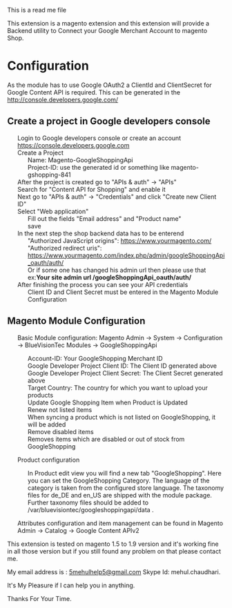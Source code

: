 This is a read me file

This extension is a magento extension and this extension will provide a Backend utility to Connect your Google Merchant Account to magento Shop.

Configuration
=================

As the module has to use Google OAuth2 a ClientId and ClientSecret for Google Content API is required. This can be generated in the http://console.developers.google.com/

Create a project in Google developers console
------------------------------------------------

<ul class="task-list">
<li>Login to Google developers console or create an account <a href="https://console.developers.google.com" target="_blank">https://console.developers.google.com</a></li>
<li>Create a Project

<ul class="task-list">
<li>Name: Magento-GoogleShoppingApi</li>
<li>Project-ID: use the generated id or something like magento-gshopping-841</li>
</ul>
</li>
<li>After the project is created go to "APIs &amp; auth" -&gt; "APIs"</li>
<li>Search for "Content API for Shopping" and enable it</li>
<li>Next go to "APIs &amp; auth" -&gt; "Credentials" and click "Create new Client ID"</li>
<li>Select "Web application"

<ul class="task-list">
<li>Fill out the fields "Email address" and "Product name"</li>
<li>save</li>
</ul>
</li>
<li>In the next step the shop backend data has to be enterend

<ul class="task-list">
<li>"Authorized JavaScript origins": <a href="https://www.yourmagento.com/">https://www.yourmagento.com/</a>
</li>
<li>"Authorized redirect uris":</li>
<li><a href="https://www.yourmagento.com/index.php/admin/googleShoppingApi_oauth/auth/">https://www.yourmagento.com/index.php/admin/googleShoppingApi_oauth/auth/</a></li>
<li> Or if some one has changed his admin url then please use that ex:<b>Your site admin url /googleShoppingApi_oauth/auth/</b>
</ul>
</li>
<li>After finishing the process you can see your API credentials

<ul class="task-list">
<li>Client ID and Client Secret must be entered in the Magento Module Configuration</li>
</ul>
</li>
</ul>

Magento Module Configuration
--------------------------------
<ul class="task-list">
<li>
<p>Basic Module configuration: Magento Admin -&gt; System -&gt; Configuration -&gt; 
BlueVisionTec Modules -&gt; GoogleShoppingApi</p>

<ul class="task-list">
<li>Account-ID: Your GoogleShopping Merchant ID</li>
<li>Google Developer Project Client ID: The Client ID generated above</li>
<li>Google Developer Project Client Secret: The Client Secret generated above</li>
<li>Target Country: The country for which you want to upload your products</li>
<li>Update Google Shopping Item when Product is Updated</li>
<li>Renew not listed items</li>
<li>When syncing a product which is not listed on GoogleShopping, it will be added</li>
<li>Remove disabled items</li>
<li>Removes items which are disabled or out of stock from GoogleShopping</li>
</ul>
</li>
<li>
<p>Product configuration</p>

<ul class="task-list">
<li>In Product edit view you will find a new tab "GoogleShopping". 
Here you can set the GoogleShopping Category. 
The language of the category is taken from the configured store language.
The taxonomy files for de_DE and en_US are shipped with the module package.
Further taxonomy files should be added to /var/bluevisiontec/googleshoppingapi/data .</li>
</ul>
</li>
<li><p>Attributes configuration and item management can be found in Magento Admin -&gt;
Catalog -&gt; Google Content APIv2</p></li>
</ul>

This extension is tested on magento 1.5 to 1.9 version and it's working fine in all those version but if you still found any problem on that please contact me.

My email address is : 5mehulhelp5@gmail.com
Skype Id: mehul.chaudhari.

It's My Pleasure if I can help you in anything.

Thanks For Your Time.
